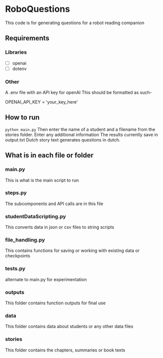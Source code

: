 # RoboQuestions

This code is for generating questions for a robot reading companion
## Requirements
### Libraries
- [ ] openai
- [ ] dotenv
### Other
A .env file with an API key for openAI
This should be formatted as such-

OPENAI_API_KEY = 'your_key_here'

## How to run
 `python main.py`
 Then enter the name of a student and a filename from the stories folder.
 Enter any additional information
 The results currently save in output.txt
 Dutch story text generates questions in dutch.

## What is in each file or folder
### main.py
This is what is the main script to run

### steps.py
The subcomponents and API calls are in this file

### studentDataScripting.py
This converts data in json or csv files to string scripts

### file_handling.py
This contains functions for saving or working with existing data or checkpoints

### tests.py
alternate to main.py for experimentation

### outputs
This folder contains function outputs for final use

### data
This folder contains data about students or any other data files

### stories
This folder contains the chapters, summaries or book texts
